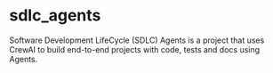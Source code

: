 # sdlc_agents
Software Development LifeCycle (SDLC) Agents is a project that uses CrewAI to build end-to-end projects with code, tests and docs using Agents.
